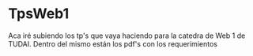 # TpsWeb1
Aca iré subiendo los tp's que vaya haciendo para la catedra de Web 1 de TUDAI. Dentro del mismo están los pdf's con los requerimientos
